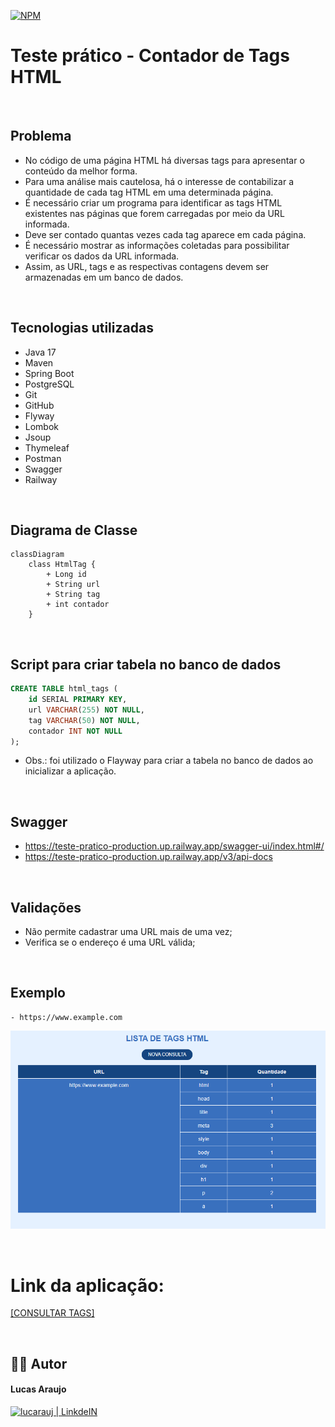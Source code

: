 [![NPM](https://img.shields.io/npm/l/react)](https://github.com/lucarauj/Teste-pratico/blob/main/LICENSE)

# Teste prático - Contador de Tags HTML

<br>

## Problema

- No código de uma página HTML há diversas tags para apresentar o conteúdo da melhor forma. 
- Para uma análise mais cautelosa, há o interesse de contabilizar a quantidade de cada tag HTML em uma determinada página.
- É necessário criar um programa para identificar as tags HTML existentes nas páginas que forem carregadas por meio da URL informada. 
- Deve ser contado quantas vezes cada tag aparece em cada página.
- É necessário mostrar as informações coletadas para possibilitar verificar os dados da URL informada. 
- Assim, as URL, tags e as respectivas contagens devem ser armazenadas em um banco de dados.

<br>

## Tecnologias utilizadas

- Java 17
- Maven
- Spring Boot
- PostgreSQL
- Git
- GitHub
- Flyway
- Lombok
- Jsoup
- Thymeleaf
- Postman
- Swagger
- Railway

<br>

## Diagrama de Classe

```mermaid
classDiagram
    class HtmlTag {
        + Long id
        + String url
        + String tag
        + int contador
    }
```

<br>

## Script para criar tabela no banco de dados

```sql
CREATE TABLE html_tags (
    id SERIAL PRIMARY KEY,
    url VARCHAR(255) NOT NULL,
    tag VARCHAR(50) NOT NULL,
    contador INT NOT NULL
);
```

- Obs.: foi utilizado o Flayway para criar a tabela no banco de dados ao inicializar a aplicação.

<br>

## Swagger

- https://teste-pratico-production.up.railway.app/swagger-ui/index.html#/
- https://teste-pratico-production.up.railway.app/v3/api-docs

<br>

## Validações

- Não permite cadastrar uma URL mais de uma vez;
- Verifica se o endereço é uma URL válida;

<br>

## Exemplo

```
- https://www.example.com
```

<p align="left"><img width="600px" src="https://github.com/lucarauj/Teste-pratico/blob/main/html-tag/src/main/resources/static/images/Tag2.png" /></p>

<br>

# Link da aplicação:

[[CONSULTAR TAGS]](https://teste-pratico-production.up.railway.app/html-tag/formulario)

<br>


## 👨‍🎓 Autor

#### Lucas Araujo

<a href="https://www.linkedin.com/in/lucarauj"><img alt="lucarauj | LinkdeIN" width="40px" src="https://user-images.githubusercontent.com/43545812/144035037-0f415fc7-9f96-4517-a370-ccc6e78a714b.png" /></a>

